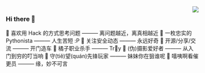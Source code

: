<img align="right" src="https://github-readme-stats.vercel.app/api?username=Macr0phag3&show_icons=true&theme=radical&hide_title=true" />

### Hi there 👋

🍭 喜欢用 Hack 的方式思考问题 ——— 离问题越近，离真相越近
🍭 一枚忠实的 Pythonista ——— 人生苦短 :P
🍭 关注安全动态 ——— 永远好奇
🍭 开源/分享/交流 ——— 开门造车
🍭 橘子职业杀手 ——— Tr🍊y
🍭 (伪)摄影爱好者 ——— 从入门到穷的叮当响
🍭 守(tiě)望(quán)先锋玩家 ——— 妹妹你在狙谁呢
🍭 嘻咦啊看催更员 ——— 缘，妙不可言

<!-- <img align="left" src="https://github-readme-stats.vercel.app/api/top-langs/?username=Macr0phag3&layout=compact&hide=css,html" /> -->
